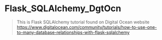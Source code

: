 # Flask_SQLAlchemy_DgtOcn
>This is Flask SQLAlchemy tutorial found on Digital Ocean website https://www.digitalocean.com/community/tutorials/how-to-use-one-to-many-database-relationships-with-flask-sqlalchemy
